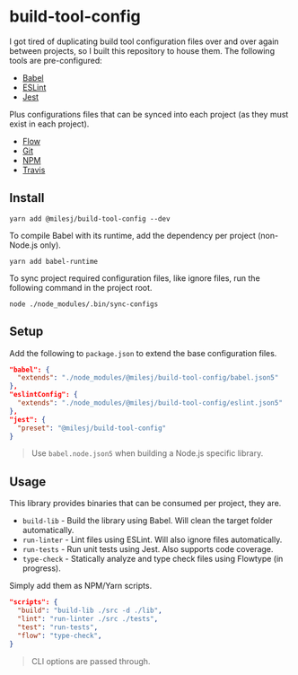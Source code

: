# build-tool-config

I got tired of duplicating build tool configuration files over and over again between projects,
so I built this repository to house them. The following tools are pre-configured:

* [Babel](https://github.com/milesj/build-tool-config/blob/master/babel.json5)
* [ESLint](https://github.com/milesj/build-tool-config/blob/master/eslint.json5)
* [Jest](https://github.com/milesj/build-tool-config/blob/master/jest.json)

Plus configurations files that can be synced into each project (as they must exist in each project).

* [Flow](https://github.com/milesj/build-tool-config/blob/master/res/flowconfig)
* [Git](https://github.com/milesj/build-tool-config/blob/master/res/gitignore)
* [NPM](https://github.com/milesj/build-tool-config/blob/master/res/npmignore)
* [Travis](https://github.com/milesj/build-tool-config/blob/master/res/travis.yml)

## Install

```
yarn add @milesj/build-tool-config --dev
```

To compile Babel with its runtime, add the dependency per project (non-Node.js only).

```
yarn add babel-runtime
```

To sync project required configuration files, like ignore files,
run the following command in the project root.

```
node ./node_modules/.bin/sync-configs
```

## Setup

Add the following to `package.json` to extend the base configuration files.

```json
"babel": {
  "extends": "./node_modules/@milesj/build-tool-config/babel.json5"
},
"eslintConfig": {
  "extends": "./node_modules/@milesj/build-tool-config/eslint.json5"
},
"jest": {
  "preset": "@milesj/build-tool-config"
}
```

> Use `babel.node.json5` when building a Node.js specific library.

## Usage

This library provides binaries that can be consumed per project, they are.

* `build-lib` - Build the library using Babel. Will clean the target folder automatically.
* `run-linter` - Lint files using ESLint. Will also ignore files automatically.
* `run-tests` - Run unit tests using Jest. Also supports code coverage.
* `type-check` - Statically analyze and type check files using Flowtype (in progress).

Simply add them as NPM/Yarn scripts.

```json
"scripts": {
  "build": "build-lib ./src -d ./lib",
  "lint": "run-linter ./src ./tests",
  "test": "run-tests",
  "flow": "type-check",
}
```

> CLI options are passed through.
